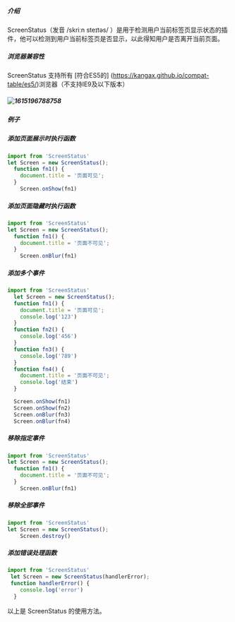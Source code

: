 ##### 介绍

ScreenStatus（发音 /skriːn steɪtəs/ ）是用于检测用户当前标签页显示状态的插件，他可以检测到用户当前标签页是否显示，以此得知用户是否离开当前页面。

##### 浏览器兼容性

ScreenStatus 支持所有 [符合ES5的] (https://kangax.github.io/compat-table/es5/)浏览器（不支持IE9及以下版本） 

##### ![1615196788758](C:%5CUsers%5CAdministrator%5CAppData%5CRoaming%5CTypora%5Ctypora-user-images%5C1615196788758.png)

##### 例子

##### 添加页面展示时执行函数

```js
import from 'ScreenStatus'
let Screen = new ScreenStatus();
  function fn1() {
    document.title = '页面可见';
  }
    Screen.onShow(fn1)
```

##### 添加页面隐藏时执行函数

```js
import from 'ScreenStatus'
let Screen = new ScreenStatus();
  function fn1() {
    document.title = '页面不可见';
  }
    Screen.onBlur(fn1)
```

##### 添加多个事件

```js
import from 'ScreenStatus'
  let Screen = new ScreenStatus();
  function fn1() {
    document.title = '页面可见';
    console.log('123')
  }
  function fn2() {
    console.log('456')
  }
  function fn3() {
    console.log('789')
  }
  function fn4() {
    document.title = '页面不可见';
    console.log('结束')
  }

  Screen.onShow(fn1)
  Screen.onShow(fn2)
  Screen.onBlur(fn3)
  Screen.onBlur(fn4)
```

##### 移除指定事件

```js
import from 'ScreenStatus'
let Screen = new ScreenStatus();
  function fn1() {
    document.title = '页面不可见';
  }
    Screen.onBlur(fn1)
```

##### 移除全部事件

```js
import from 'ScreenStatus'
let Screen = new ScreenStatus();
    Screen.destroy()
```

##### 添加错误处理函数

```js
import from 'ScreenStatus'
 let Screen = new ScreenStatus(handlerError);
 function handlerError() {
    console.log('error')
  }
```

以上是 ScreenStatus 的使用方法。

